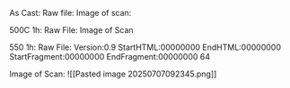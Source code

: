 As Cast:
Raw file:
Image of scan:

500C 1h:
Raw File:
Image of Scan

550 1h:
Raw File: Version:0.9 StartHTML:00000000 EndHTML:00000000 StartFragment:00000000 EndFragment:00000000 64
<!-- PUBLISH STOP -->
Image of Scan:
![[Pasted image 20250707092345.png]]
